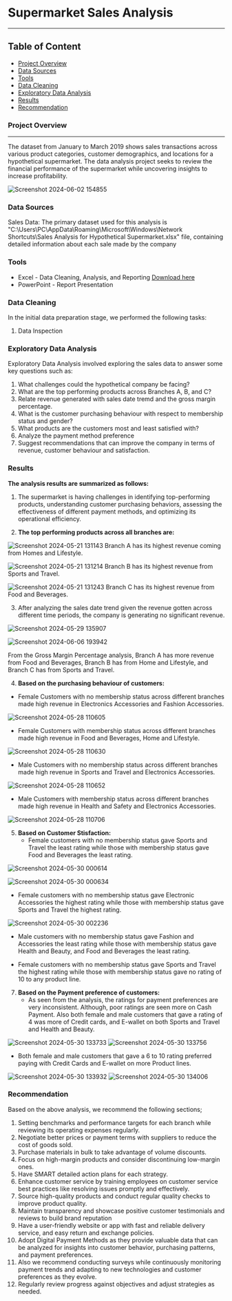 # **Supermarket Sales Analysis**
---

## **Table of Content**
 - [Project Overview](#project-overview)
 - [Data Sources](#data-sources)
 - [Tools](#tools)
 - [Data Cleaning](#data-cleaning)
 - [Exploratory Data Analysis](#exploratory-data-analysis)
 - [Results](#results)
 - [Recommendation](#recommendation)

### **Project Overview**
---

The dataset from January to March 2019 shows sales transactions across various product categories, customer demographics, and locations for a hypothetical supermarket. The data analysis project seeks to review the financial performance of the supermarket while uncovering insights to increase profitability.

![Screenshot 2024-06-02 154855](https://github.com/Vickeejai/HYPOTHETICAL-SUPERMARKET-SALES-REPORT/assets/133552578/b3ffb5f5-b278-410a-857b-9297bcab907a)

### **Data Sources**

Sales Data: The primary dataset used for this analysis is "C:\Users\PC\AppData\Roaming\Microsoft\Windows\Network Shortcuts\Sales Analysis for Hypothetical Supermarket.xlsx" file, containing detailed information about each sale made by the company

### **Tools**

 - Excel - Data Cleaning, Analysis, and Reporting [Download here](https://microsoft.com)
 - PowerPoint - Report Presentation

### **Data Cleaning**

In the initial data preparation stage, we performed the following tasks:
 1. Data Inspection

### **Exploratory Data Analysis**

Exploratory Data Analysis involved exploring the sales data to answer some key questions such as:

1. What challenges could the hypothetical company be facing?
2. What are the top performing products across Branches A, B, and C?
3. Relate revenue generated with sales date tremd and the gross margin percentage.
4. What is the customer purchasing behaviour with respect to membership status and gender?
5. What products are the customers most and least satisfied with?
6. Analyze the payment method preference
7. Suggest recommendations that can improve the company in terms of revenue, customer behaviour and satisfaction.

### **Results**

**The analysis results are summarized as follows:**
1. The supermarket is having challenges in identifying top-performing products, understanding customer purchasing behaviors, assessing the effectiveness of different payment methods, and optimizing its operational efficiency.
   

2. **The top performing products across all branches are:**
 
  ![Screenshot 2024-05-21 131143](https://github.com/Vickeejai/HYPOTHETICAL-SUPERMARKET-SALES-REPORT/assets/133552578/5606629f-c3ca-41a0-8f7a-7081a96b2c50) Branch A has its highest revenue coming from Homes and Lifestyle.
   
  ![Screenshot 2024-05-21 131214](https://github.com/Vickeejai/HYPOTHETICAL-SUPERMARKET-SALES-REPORT/assets/133552578/e5bdb01f-d02b-40b9-95a1-3e73be023125)  Branch B has its highest revenue from Sports and Travel.

  ![Screenshot 2024-05-21 131243](https://github.com/Vickeejai/HYPOTHETICAL-SUPERMARKET-SALES-REPORT/assets/133552578/d46de985-7769-4801-b58a-8f16faebf40f)  Branch C has its highest revenue from Food and Beverages.
  
   
3. After analyzing the sales date trend given the revenue gotten across different time periods, the company is generating no significant revenue.

 ![Screenshot 2024-05-29 135907](https://github.com/Vickeejai/HYPOTHETICAL-SUPERMARKET-SALES-REPORT/assets/133552578/2861801e-29ae-45f0-9df5-a9f8c4f0bc96)  

 ![Screenshot 2024-06-06 193942](https://github.com/Vickeejai/HYPOTHETICAL-SUPERMARKET-SALES-REPORT/assets/133552578/41eaf18d-068b-4dbb-9efc-cec0133d1f21)

  From the Gross Margin Percentage analysis, Branch A has more revenue from Food and Beverages, Branch B has from Home and Lifestyle, and Branch C has from Sports and Travel.

  
4. **Based on the purchasing behaviour of customers:**

  - Female Customers with no membership status across different branches made high revenue in Electronics Accessories and Fashion Accessories.   

![Screenshot 2024-05-28 110605](https://github.com/Vickeejai/HYPOTHETICAL-SUPERMARKET-SALES-REPORT/assets/133552578/6da5da59-30d2-4021-9a19-f2d1acd36a32)

   - Female Customers with membership status across different branches made high revenue in Food and Beverages, Home and Lifestyle.

![Screenshot 2024-05-28 110630](https://github.com/Vickeejai/HYPOTHETICAL-SUPERMARKET-SALES-REPORT/assets/133552578/f007cf9b-b41c-4430-bf18-67eaa859ad1d)

   - Male Customers with no membership status across different branches made high revenue in Sports and Travel and Electronics Accessories.

![Screenshot 2024-05-28 110652](https://github.com/Vickeejai/HYPOTHETICAL-SUPERMARKET-SALES-REPORT/assets/133552578/102de773-c359-46c2-b95d-66932c0a6b1a)

   - Male Customers with membership status across different branches made high revenue in Health and Safety and Electronics Accessories.

![Screenshot 2024-05-28 110706](https://github.com/Vickeejai/HYPOTHETICAL-SUPERMARKET-SALES-REPORT/assets/133552578/9148f6ba-8404-4f38-9f1c-c1c8d1346527)


5. **Based on Customer Stisfaction:**
   - Female customers with no membership status gave Sports and Travel the least rating while those with membership status gave Food and Beverages the least rating.
  
![Screenshot 2024-05-30 000614](https://github.com/Vickeejai/HYPOTHETICAL-SUPERMARKET-SALES-REPORT/assets/133552578/93eedc38-7d3c-44e1-8820-817d2112519c) 

![Screenshot 2024-05-30 000634](https://github.com/Vickeejai/HYPOTHETICAL-SUPERMARKET-SALES-REPORT/assets/133552578/229a89ca-bd66-4878-b1bf-b05426d01f67)

  - Female customers with no membership status gave Electronic Accessories the highest rating while those with membership status gave Sports and Travel the highest rating.



![Screenshot 2024-05-30 002236](https://github.com/Vickeejai/HYPOTHETICAL-SUPERMARKET-SALES-REPORT/assets/133552578/981840e1-9d5b-4d96-9997-2f557534c529)

   - Male customers with no membership status gave Fashion and Accessories the least rating while those with membership status gave Health and Beauty, and Food and Beverages the least rating.



   - Female customers with no membership status gave Sports and Travel the highest rating while those with membership status gave no rating of 10 to any product line.
    
7. **Based on the Payment preference of customers:**
   - As seen from the analysis, the ratings for payment preferences are very inconsistent. Although, poor ratings are seen more on Cash Payment. Also both female and male customers that gave a rating of 4 was more of Credit cards, and E-wallet on both Sports and Travel and Health and Beauty.
  
![Screenshot 2024-05-30 133733](https://github.com/Vickeejai/HYPOTHETICAL-SUPERMARKET-SALES-REPORT/assets/133552578/155985e2-6082-4a81-ac30-1fb164fda267) ![Screenshot 2024-05-30 133756](https://github.com/Vickeejai/HYPOTHETICAL-SUPERMARKET-SALES-REPORT/assets/133552578/98603d83-c994-4cc0-90de-d194b646f6f5)

  - Both female and male customers that gave a 6 to 10 rating preferred paying with Credit Cards and E-wallet on more Product lines.

![Screenshot 2024-05-30 133932](https://github.com/Vickeejai/HYPOTHETICAL-SUPERMARKET-SALES-REPORT/assets/133552578/23e2c66d-d2ae-49e1-8220-8735a0b3cc25) ![Screenshot 2024-05-30 134006](https://github.com/Vickeejai/HYPOTHETICAL-SUPERMARKET-SALES-REPORT/assets/133552578/520ecac7-a64f-4420-ae81-aed71c54555e)

### **Recommendation**

Based on the above analysis, we recommend the following sections;
 1. Setting benchmarks and performance targets for each branch while reviewing its operating expenses regularly.
 2. Negotiate better prices or payment terms with suppliers to reduce the cost of goods sold.
 3. Purchase materials in bulk to take advantage of volume discounts.
 4. Focus on high-margin products and consider discontinuing low-margin ones.
 5. Have SMART detailed action plans for each strategy.
 6. Enhance customer service by training employees on customer service best practices like resolving issues promptly and effectively.
 7. Source high-quality products and conduct regular quality checks to improve product quality. 
 8. Maintain transparency and showcase positive customer testimonials and reviews to build brand reputation
 9. Have a user-friendly website or app with fast and reliable delivery service, and easy return and exchange policies.
 10. Adopt Digital Payment Methods as they provide valuable data that can be analyzed for insights into customer behavior, purchasing patterns, and payment preferences.
 11. Also we recommend conducting surveys while continuously monitoring payment trends and adapting to new technologies and customer preferences as they evolve.
 12. Regularly review progress against objectives and adjust strategies as needed.



















